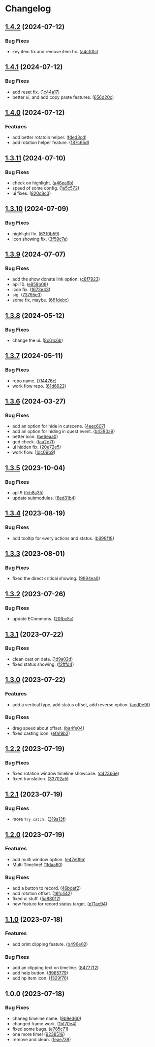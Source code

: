 # Changelog

## [1.4.2](https://github.com/ArchiDog1998/ActionTimelineEx/compare/v1.4.1...v1.4.2) (2024-07-12)


### Bug Fixes

* key item fix and remove item fix. ([a4cf0fc](https://github.com/ArchiDog1998/ActionTimelineEx/commit/a4cf0fc1376724e783252c9806cf119c0e50ae8a))

## [1.4.1](https://github.com/ArchiDog1998/ActionTimelineEx/compare/v1.4.0...v1.4.1) (2024-07-12)


### Bug Fixes

* add reset fix. ([1c44a17](https://github.com/ArchiDog1998/ActionTimelineEx/commit/1c44a17146f9a0e84f643d2f394da027280ff487))
* better ui, and add copy paste features. ([656d20c](https://github.com/ArchiDog1998/ActionTimelineEx/commit/656d20c8e1f24e7f1ee9848917b2c40aee64e9a6))

## [1.4.0](https://github.com/ArchiDog1998/ActionTimelineEx/compare/v1.3.11...v1.4.0) (2024-07-12)


### Features

* add better rotatoin helper. ([fded3cd](https://github.com/ArchiDog1998/ActionTimelineEx/commit/fded3cd527d64dc05c21511d0ab4002b02c5efca))
* add rotation helper feature. ([187c65d](https://github.com/ArchiDog1998/ActionTimelineEx/commit/187c65d76ddb0bc19bd8e45a34780f662cc48586))

## [1.3.11](https://github.com/ArchiDog1998/ActionTimelineEx/compare/v1.3.10...v1.3.11) (2024-07-10)


### Bug Fixes

* check on highlight. ([a46ea6b](https://github.com/ArchiDog1998/ActionTimelineEx/commit/a46ea6b7535283dabdc91fc54dcc003e54b90d11))
* speed of some config. ([1a5c572](https://github.com/ArchiDog1998/ActionTimelineEx/commit/1a5c5728ca5c10f13ab5cbf6f8de045613b96076))
* ui fixes. ([820c8c3](https://github.com/ArchiDog1998/ActionTimelineEx/commit/820c8c34972b962c5a353860fcb3520264d065bd))

## [1.3.10](https://github.com/ArchiDog1998/ActionTimelineEx/compare/v1.3.9...v1.3.10) (2024-07-09)


### Bug Fixes

* highlight fix. ([6310b59](https://github.com/ArchiDog1998/ActionTimelineEx/commit/6310b59a58cb7e0927489e42f36294de5109ab15))
* icon showing fix. ([3f59c7e](https://github.com/ArchiDog1998/ActionTimelineEx/commit/3f59c7ebbe0697aebff91b3bf2a243aa8c144955))

## [1.3.9](https://github.com/ArchiDog1998/ActionTimelineEx/compare/v1.3.8...v1.3.9) (2024-07-07)


### Bug Fixes

* add the show donate link option. ([c8f7923](https://github.com/ArchiDog1998/ActionTimelineEx/commit/c8f792391734d5d7c3bee035da77e3de36446955))
* api 10. ([e858b08](https://github.com/ArchiDog1998/ActionTimelineEx/commit/e858b083e7821e5a2013d07a9222bee09c9cc48a))
* icon fix. ([1673e43](https://github.com/ArchiDog1998/ActionTimelineEx/commit/1673e437a9045a994d9a00345721ece422e30f6a))
* sig. ([73795e3](https://github.com/ArchiDog1998/ActionTimelineEx/commit/73795e3b956f54794415f933b9fb06554171261c))
* some fix, maybe. ([661debc](https://github.com/ArchiDog1998/ActionTimelineEx/commit/661debc8c25b6e2907239f15a9a66ca93d7aa233))

## [1.3.8](https://github.com/ArchiDog1998/ActionTimelineEx/compare/v1.3.7...v1.3.8) (2024-05-12)


### Bug Fixes

* change the ui. ([8c61c6b](https://github.com/ArchiDog1998/ActionTimelineEx/commit/8c61c6b8d173d024381b832cb61c4b5374f983b8))

## [1.3.7](https://github.com/ArchiDog1998/ActionTimelineEx/compare/v1.3.6...v1.3.7) (2024-05-11)


### Bug Fixes

* repo name. ([7f4476c](https://github.com/ArchiDog1998/ActionTimelineEx/commit/7f4476c9d28c4a32f83c9940729b7dca3537e70c))
* work flow repo. ([61d6922](https://github.com/ArchiDog1998/ActionTimelineEx/commit/61d6922be1bbb5e4ad25d09dac662913cb9b338b))

## [1.3.6](https://github.com/ArchiDog1998/ActionTimelineEx/compare/v1.3.5...v1.3.6) (2024-03-27)


### Bug Fixes

* add an option for hide in cutscene. ([4eec607](https://github.com/ArchiDog1998/ActionTimelineEx/commit/4eec60791aca29385934ca3d2c348e9bd4558b21))
* add an option for hiding in quest event. ([b4380a9](https://github.com/ArchiDog1998/ActionTimelineEx/commit/b4380a97e68374206ae14af42830fad94fdb5d40))
* better icon. ([be6eaa0](https://github.com/ArchiDog1998/ActionTimelineEx/commit/be6eaa0f24d20a9f6ea71ece1b744da1b138f0fd))
* gcd check. ([faa2e7f](https://github.com/ArchiDog1998/ActionTimelineEx/commit/faa2e7fe49d02cc4598e09d59a5be80ef964dde5))
* ui hidden fix. ([20e72e5](https://github.com/ArchiDog1998/ActionTimelineEx/commit/20e72e5f4a79e72e84fa61bc5651b36bc82ae5e0))
* work flow. ([1dc09b9](https://github.com/ArchiDog1998/ActionTimelineEx/commit/1dc09b9b513b30561bc0bf595448af8d5aaea7fa))

## [1.3.5](https://github.com/ArchiDog1998/ActionTimelineEx/compare/v1.3.4...v1.3.5) (2023-10-04)


### Bug Fixes

* api 9 ([fcb8a35](https://github.com/ArchiDog1998/ActionTimelineEx/commit/fcb8a35266f1783ee3914dafc9ae6a85d53d1258))
* update submodules. ([6ed31b4](https://github.com/ArchiDog1998/ActionTimelineEx/commit/6ed31b46d8cc8c58e96f2aa1c21822bde18c7254))

## [1.3.4](https://github.com/ArchiDog1998/ActionTimelineEx/compare/v1.3.3...v1.3.4) (2023-08-19)


### Bug Fixes

* add tooltip for every actions and status. ([b698f18](https://github.com/ArchiDog1998/ActionTimelineEx/commit/b698f183f9a97a8a9d5e0197c103d728be026592))

## [1.3.3](https://github.com/ArchiDog1998/ActionTimelineEx/compare/v1.3.2...v1.3.3) (2023-08-01)


### Bug Fixes

* fixed the direct critical showing. ([9894ea9](https://github.com/ArchiDog1998/ActionTimelineEx/commit/9894ea9e77794c4eb6658d710bee59a287c25ca1))

## [1.3.2](https://github.com/ArchiDog1998/ActionTimelineEx/compare/v1.3.1...v1.3.2) (2023-07-26)


### Bug Fixes

* update ECommons. ([20fbc5c](https://github.com/ArchiDog1998/ActionTimelineEx/commit/20fbc5cdb0c587dd236f880bf978295b4e507d6f))

## [1.3.1](https://github.com/ArchiDog1998/ActionTimelineEx/compare/v1.3.0...v1.3.1) (2023-07-22)


### Bug Fixes

* clean cast on data. ([1d9a02d](https://github.com/ArchiDog1998/ActionTimelineEx/commit/1d9a02d2037c7b3f11aaf1e1cae9f09b21f25d10))
* fixed status showing. ([f2fffd4](https://github.com/ArchiDog1998/ActionTimelineEx/commit/f2fffd46e35287884990e9dc2d9b1ed6845bfcbe))

## [1.3.0](https://github.com/ArchiDog1998/ActionTimelineEx/compare/v1.2.2...v1.3.0) (2023-07-22)


### Features

* add a vertical type, add status offset, add reverse option. ([acd0e9f](https://github.com/ArchiDog1998/ActionTimelineEx/commit/acd0e9f0eccd8c0725b59f10d7229db5c5931ad4))


### Bug Fixes

* drag speed about offset. ([ba4fe04](https://github.com/ArchiDog1998/ActionTimelineEx/commit/ba4fe04be4696ddd901252a7ecd52f85e630b50b))
* fixed casting icon. ([efa19b2](https://github.com/ArchiDog1998/ActionTimelineEx/commit/efa19b2a2504d02f5479f7b5ced4b05c7e3c826c))

## [1.2.2](https://github.com/ArchiDog1998/ActionTimelineEx/compare/v1.2.1...v1.2.2) (2023-07-19)


### Bug Fixes

* fixed rotation window timeline showcase. ([d423b6e](https://github.com/ArchiDog1998/ActionTimelineEx/commit/d423b6eb8fc0e1fdee1f0c5f86a92f93eb670c73))
* fixed translation. ([33702a5](https://github.com/ArchiDog1998/ActionTimelineEx/commit/33702a56d4519844d7709c463b2e4ad6cfa331d0))

## [1.2.1](https://github.com/ArchiDog1998/ActionTimelineEx/compare/v1.2.0...v1.2.1) (2023-07-19)


### Bug Fixes

* more `Try catch.` ([319a13f](https://github.com/ArchiDog1998/ActionTimelineEx/commit/319a13f46c875a85d2b106f9e823da70c0c1e6ca))

## [1.2.0](https://github.com/ArchiDog1998/ActionTimelineEx/compare/v1.1.0...v1.2.0) (2023-07-19)


### Features

* add multi window option. ([e47e09a](https://github.com/ArchiDog1998/ActionTimelineEx/commit/e47e09a4915ae22e299aae66b3c2fbfb419dce3a))
* Multi Timeline! ([1fdaa80](https://github.com/ArchiDog1998/ActionTimelineEx/commit/1fdaa80706466ab33812082eb2d725c9a1e7e340))


### Bug Fixes

* add a button to record. ([46bdef2](https://github.com/ArchiDog1998/ActionTimelineEx/commit/46bdef24a4d3b881a01d580168553fc3cbae2f9a))
* add rotation offset. ([18fc442](https://github.com/ArchiDog1998/ActionTimelineEx/commit/18fc442f713cba0f98a1d8712ea80b2dff2566d6))
* fixed ui stuff. ([5a88012](https://github.com/ArchiDog1998/ActionTimelineEx/commit/5a8801246aca058335ee5dea60b807861e3c6a24))
* new feature for record status target. ([e71ac94](https://github.com/ArchiDog1998/ActionTimelineEx/commit/e71ac94438ef44952662fe76ba69bf734b70aefa))

## [1.1.0](https://github.com/ArchiDog1998/ActionTimelineEx/compare/v1.0.0...v1.1.0) (2023-07-18)


### Features

* add print clipping feature. ([b496e02](https://github.com/ArchiDog1998/ActionTimelineEx/commit/b496e029609cb32e1cb5241519d5fa01a7e7e0ca))


### Bug Fixes

* add an clipping text on timeline. ([84777f2](https://github.com/ArchiDog1998/ActionTimelineEx/commit/84777f2401d1037e1989c13fae6ad85a582d2494))
* add help button. ([8985779](https://github.com/ArchiDog1998/ActionTimelineEx/commit/898577951f462f63a48605447c36d2f7b33fc579))
* add hp item icon. ([1329f76](https://github.com/ArchiDog1998/ActionTimelineEx/commit/1329f762c6fb073f24c566a10b7cc72dacde1673))

## 1.0.0 (2023-07-18)


### Bug Fixes

* chaneg timeline name. ([9b9e360](https://github.com/ArchiDog1998/ActionTimelineEx/commit/9b9e360f145fde0cfe926c0e5046fbd5958b9060))
* changed frame work. ([1bf70e4](https://github.com/ArchiDog1998/ActionTimelineEx/commit/1bf70e41241e91e0912d8f0cd161b4129da2f137))
* fixed some bugs. ([e785c71](https://github.com/ArchiDog1998/ActionTimelineEx/commit/e785c71e78da5ba924cfaefc3ebd911450116df4))
* one more time! ([9238516](https://github.com/ArchiDog1998/ActionTimelineEx/commit/9238516edde0587814f3cffe18097f589161e6dc))
* remove and clean. ([feae739](https://github.com/ArchiDog1998/ActionTimelineEx/commit/feae7390a4860ced19fd0b3ad50be1c4f42140c8))
